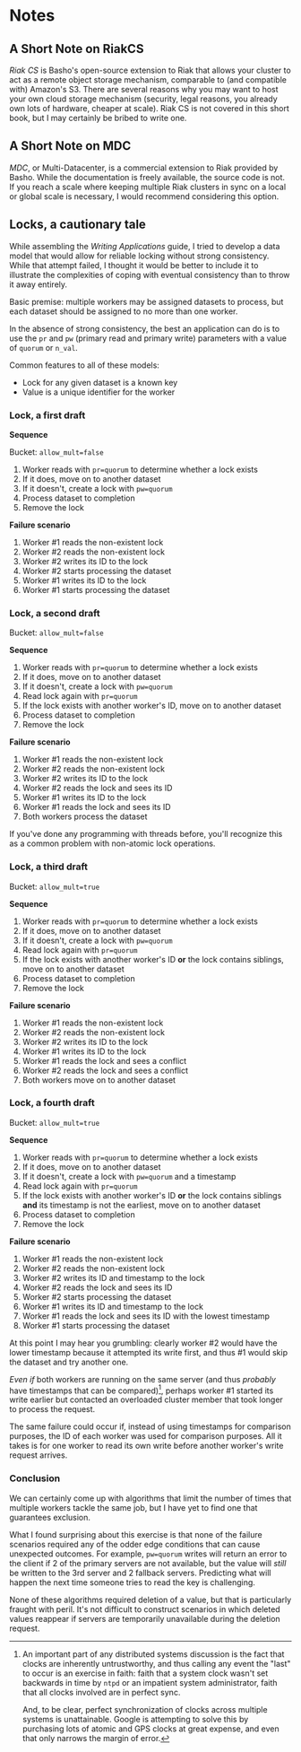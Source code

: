 # Notes

## A Short Note on RiakCS

*Riak CS* is Basho's open-source extension to Riak that allows your cluster to act as
a remote object storage mechanism, comparable to (and compatible with) Amazon's
S3. There are several reasons why you may want to host your own cloud storage mechanism
(security, legal reasons, you already own lots of hardware, cheaper at scale).
Riak CS is not covered in this short book, but I may certainly be bribed to
write one.

## A Short Note on MDC

*MDC*, or Multi-Datacenter, is a commercial extension to Riak provided by Basho.
While the documentation is freely available, the source code is not. If you reach
a scale where keeping multiple Riak clusters in sync on a local or global scale is
necessary, I would recommend considering this option.

## Locks, a cautionary tale

While assembling the *Writing Applications* guide, I tried to develop a data model that
would allow for reliable locking without strong consistency. While that attempt failed,
I thought it would be better to include it to illustrate the complexities of coping
with eventual consistency than to throw it away entirely.

Basic premise: multiple workers may be assigned datasets to process,
but each dataset should be assigned to no more than one worker.

In the absence of strong consistency, the best an application can do
is to use the `pr` and `pw` (primary read and primary write) parameters with
a value of `quorum` or `n_val`.

Common features to all of these models:

* Lock for any given dataset is a known key
* Value is a unique identifier for the worker

### Lock, a first draft

__Sequence__

Bucket: `allow_mult=false`

1. Worker reads with `pr=quorum` to determine whether a lock exists
2. If it does, move on to another dataset
3. If it doesn't, create a lock with `pw=quorum`
4. Process dataset to completion
5. Remove the lock

__Failure scenario__

1. Worker #1 reads the non-existent lock
2. Worker #2 reads the non-existent lock
3. Worker #2 writes its ID to the lock
4. Worker #2 starts processing the dataset
4. Worker #1 writes its ID to the lock
5. Worker #1 starts processing the dataset

### Lock, a second draft

Bucket: `allow_mult=false`

__Sequence__

1. Worker reads with `pr=quorum` to determine whether a lock exists
2. If it does, move on to another dataset
3. If it doesn't, create a lock with `pw=quorum`
4. Read lock again with `pr=quorum`
5. If the lock exists with another worker's ID, move on to another
   dataset
6. Process dataset to completion
7. Remove the lock

__Failure scenario__

1. Worker #1 reads the non-existent lock
2. Worker #2 reads the non-existent lock
3. Worker #2 writes its ID to the lock
4. Worker #2 reads the lock and sees its ID
5. Worker #1 writes its ID to the lock
6. Worker #1 reads the lock and sees its ID
7. Both workers process the dataset


If you've done any programming with threads before, you'll recognize
this as a common problem with non-atomic lock operations.

### Lock, a third draft

Bucket: `allow_mult=true`

__Sequence__

1. Worker reads with `pr=quorum` to determine whether a lock exists
2. If it does, move on to another dataset
3. If it doesn't, create a lock with `pw=quorum`
4. Read lock again with `pr=quorum`
5. If the lock exists with another worker's ID **or** the lock
contains siblings, move on to another dataset
6. Process dataset to completion
7. Remove the lock

__Failure scenario__

1. Worker #1 reads the non-existent lock
2. Worker #2 reads the non-existent lock
3. Worker #2 writes its ID to the lock
5. Worker #1 writes its ID to the lock
6. Worker #1 reads the lock and sees a conflict
7. Worker #2 reads the lock and sees a conflict
8. Both workers move on to another dataset

### Lock, a fourth draft

Bucket: `allow_mult=true`

__Sequence__

1. Worker reads with `pr=quorum` to determine whether a lock exists
2. If it does, move on to another dataset
3. If it doesn't, create a lock with `pw=quorum` and a timestamp
4. Read lock again with `pr=quorum`
5. If the lock exists with another worker's ID **or** the lock
contains siblings **and** its timestamp is not the earliest, move on
to another dataset
6. Process dataset to completion
7. Remove the lock

__Failure scenario__

1. Worker #1 reads the non-existent lock
2. Worker #2 reads the non-existent lock
3. Worker #2 writes its ID and timestamp to the lock
4. Worker #2 reads the lock and sees its ID
5. Worker #2 starts processing the dataset
6. Worker #1 writes its ID and timestamp to the lock
7. Worker #1 reads the lock and sees its ID with the lowest timestamp
8. Worker #1 starts processing the dataset

At this point I may hear you grumbling: clearly worker #2 would have
the lower timestamp because it attempted its write first, and thus #1
would skip the dataset and try another one.

*Even if* both workers are running on the same server (and thus
*probably* have timestamps that can be compared)[^clock-comparisons],
perhaps worker #1 started its write earlier but contacted an overloaded cluster
member that took longer to process the request.

[^clock-comparisons]: An important part of any distributed systems
discussion is the fact that clocks are inherently untrustworthy, and
thus calling any event the "last" to occur is an exercise in faith:
faith that a system clock wasn't set backwards in time by `ntpd` or an
impatient system administrator, faith that all clocks involved are in
perfect sync.

    And, to be clear, perfect synchronization of clocks across
    multiple systems is unattainable. Google is attempting to solve
    this by purchasing lots of atomic and GPS clocks at great expense,
    and even that only narrows the margin of error.


The same failure could occur if, instead of using timestamps for
comparison purposes, the ID of each worker was used for comparison
purposes. All it takes is for one worker to read its own write before
another worker's write request arrives.

### Conclusion

We can certainly come up with algorithms that limit the number of
times that multiple workers tackle the same job, but I have yet to
find one that guarantees exclusion.

What I found surprising about this exercise is that none of the
failure scenarios required any of the odder edge conditions that can
cause unexpected outcomes. For example, `pw=quorum` writes will return
an error to the client if 2 of the primary servers are not available,
but the value will *still* be written to the 3rd server and 2 fallback
servers. Predicting what will happen the next time someone tries to
read the key is challenging.

None of these algorithms required deletion of a value, but that is
particularly fraught with peril. It's not difficult to construct
scenarios in which deleted values reappear if servers are temporarily
unavailable during the deletion request.
